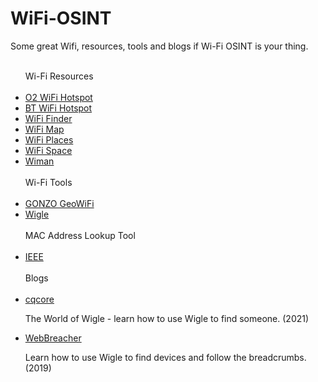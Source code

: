 # WiFi-OSINT
<p>Some great Wifi, resources, tools and blogs if Wi-Fi OSINT is your thing.</p>
<ul>
<br>
Wi-Fi Resources
<br><br/>
 <li><a href="https://o2wifi.co.uk/hotspot">O2 WiFi Hotspot</a></li>
 <li><a href="https://www.btwifi.com/find/">BT WiFi Hotspot</a></li>
 <li><a href="https://instabridge.com/free-wifi/">WiFi Finder</a></li>
 <li><a href="https://www.wifimap.io/">WiFi Map</a></li>
 <li><a href="https://wifiplaces.evidweb.com/">WiFi Places</a></li>
 <li><a href="https://wifispc.com/">WiFi Space</a></li>
 <li><a href="https://www.wiman.me/">Wiman</a></li>
<br>
Wi-Fi Tools
<br><br/>
<li><a href="https://github.com/GONZOsint/geowifi">GONZO GeoWiFi</a></li>
<li><a href="https://wigle.net/">Wigle</a></li>
<br>
MAC Address Lookup Tool
<br><br/>
<li><a href="http://standards-oui.ieee.org/oui/oui.txt">IEEE</a></li>
<br>
Blogs
<br><br/>
<li><a href="https://www.cqcore.uk/the-world-of-wigle/">cqcore</a></li>
 <p>The World of Wigle - learn how to use Wigle to find someone. (2021)</p>
<li><a href="https://osintcurio.us/2019/01/15/tracking-all-the-wifi-things/">WebBreacher</a></li>
 <p>Learn how to use Wigle to find devices and follow the breadcrumbs. (2019)</p>
</ul>
